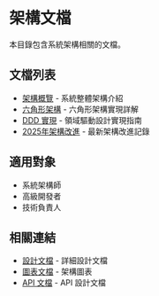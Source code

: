 # 架構文檔

本目錄包含系統架構相關的文檔。

## 文檔列表

- [架構概覽](overview.md) - 系統整體架構介紹
- [六角形架構](hexagonal-architecture.md) - 六角形架構實現詳解
- [DDD 實現](ddd-implementation.md) - 領域驅動設計實現指南
- [2025年架構改進](improvements-2025.md) - 最新架構改進記錄

## 適用對象

- 系統架構師
- 高級開發者
- 技術負責人

## 相關連結

- [設計文檔](../design/) - 詳細設計文檔
- [圖表文檔](../diagrams/) - 架構圖表
- [API 文檔](../api/) - API 設計文檔

